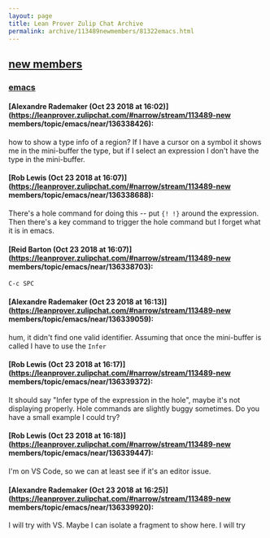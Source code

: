 ```yaml
---
layout: page
title: Lean Prover Zulip Chat Archive 
permalink: archive/113489newmembers/81322emacs.html
---
```


## [new members](index.html)
### [emacs](81322emacs.html)

#### [Alexandre Rademaker (Oct 23 2018 at 16:02)](https://leanprover.zulipchat.com/#narrow/stream/113489-new members/topic/emacs/near/136338426):
how to show a type info of a region? If I have a cursor on a symbol it shows me in the mini-buffer the type, but if I select an expression I don't have the type in the mini-buffer.

#### [Rob Lewis (Oct 23 2018 at 16:07)](https://leanprover.zulipchat.com/#narrow/stream/113489-new members/topic/emacs/near/136338688):
There's a hole command for doing this -- put `{! !}` around the expression. Then there's a key command to trigger the hole command but I forget what it is in emacs.

#### [Reid Barton (Oct 23 2018 at 16:07)](https://leanprover.zulipchat.com/#narrow/stream/113489-new members/topic/emacs/near/136338703):
`C-c SPC`

#### [Alexandre Rademaker (Oct 23 2018 at 16:13)](https://leanprover.zulipchat.com/#narrow/stream/113489-new members/topic/emacs/near/136339059):
hum, it didn't find one valid identifier. Assuming that once the mini-buffer is called I have to use the `Infer`

#### [Rob Lewis (Oct 23 2018 at 16:17)](https://leanprover.zulipchat.com/#narrow/stream/113489-new members/topic/emacs/near/136339372):
It should say "Infer type of the expression in the hole", maybe it's not displaying properly. Hole commands are slightly buggy sometimes. Do you have a small example I could try?

#### [Rob Lewis (Oct 23 2018 at 16:18)](https://leanprover.zulipchat.com/#narrow/stream/113489-new members/topic/emacs/near/136339447):
I'm on VS Code, so we can at least see if it's an editor issue.

#### [Alexandre Rademaker (Oct 23 2018 at 16:25)](https://leanprover.zulipchat.com/#narrow/stream/113489-new members/topic/emacs/near/136339920):
I will try with VS. Maybe I can isolate a fragment to show here. I will try

